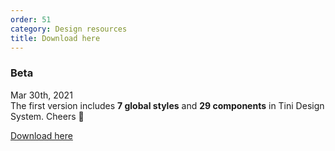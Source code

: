 ```yaml
---
order: 51
category: Design resources
title: Download here
---
```


### Beta

Mar 30th, 2021 <br />
The first version includes **7 global styles** and **29 components** in Tini Design System.
Cheers 🎉

[Download here](https://www.dropbox.com/s/m9b73pny02wbosf/Tiny%20v.Beta.fig?dl=1)